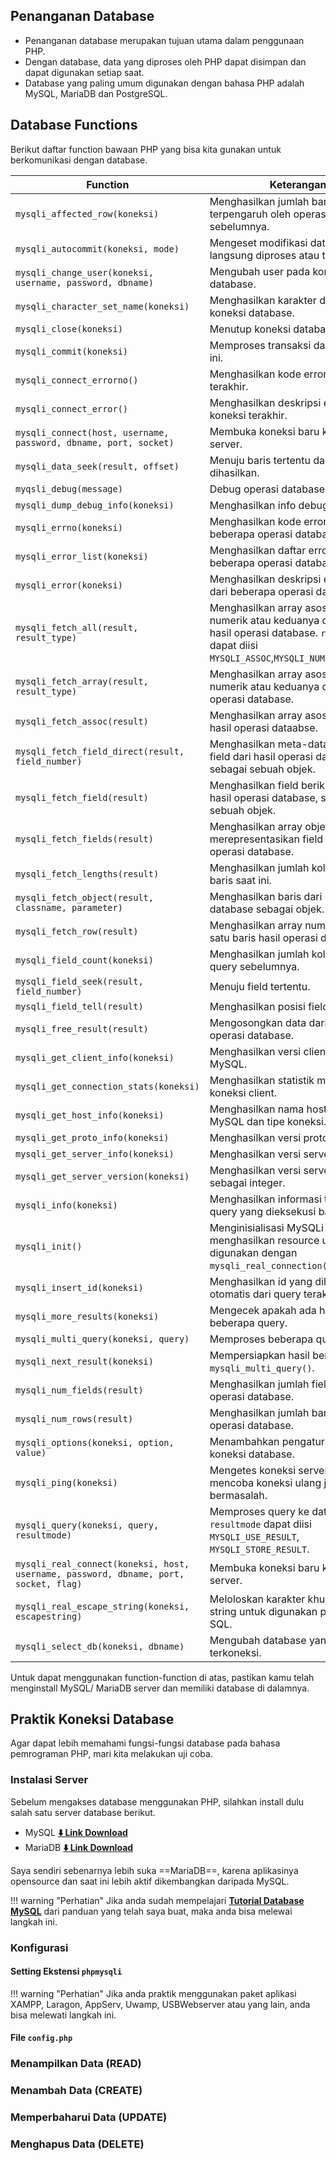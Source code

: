 ## Penanganan Database

- Penanganan database merupakan tujuan utama dalam penggunaan PHP.
- Dengan database, data yang diproses oleh PHP dapat disimpan dan dapat digunakan setiap saat.
- Database yang paling umum digunakan dengan bahasa PHP adalah MySQL, MariaDB dan PostgreSQL.

## Database Functions

Berikut daftar function bawaan PHP yang bisa kita gunakan untuk berkomunikasi dengan database.

|Function | Keterangan |
|-|-|
|`mysqli_affected_row(koneksi)`|Menghasilkan jumlah baris yang terpengaruh oleh operasi MySQL sebelumnya.|
|`mysqli_autocommit(koneksi, mode)`|Mengeset modifikasi database langsung diproses atau tidak.|
|`mysqli_change_user(koneksi, username, password, dbname)`|Mengubah user pada koneksi database.|
|`mysqli_character_set_name(koneksi)`|Menghasilkan karakter default pada koneksi database.|
|`mysqli_close(koneksi)`|Menutup koneksi database.|
|`mysqli_commit(koneksi)`|Memproses transaksi database saat ini.|
|`mysqli_connect_errorno()`|Menghasilkan kode error dari koneksi terakhir.|
|`mysqli_connect_error()`|Menghasilkan deskripsi error dari koneksi terakhir.|
|`mysqli_connect(host, username, password, dbname, port, socket)`|Membuka koneksi baru ke MySQL server.|
|`mysqli_data_seek(result, offset)`|Menuju baris tertentu dari data yang dihasilkan.|
|`myqsli_debug(message)`|Debug operasi database.|
|`mysqli_dump_debug_info(koneksi)`|Menghasilkan info debug ke log.|
|`mysqli_errno(koneksi)`|Menghasilkan kode error terakhir dari beberapa operasi database.|
|`mysqli_error_list(koneksi)`|Menghasilkan daftar error dari beberapa operasi database.|
|`mysqli_error(koneksi)`|Menghasilkan deskripsi error terakhir dari beberapa operasi database.|
|`mysqli_fetch_all(result, result_type)`|Menghasilkan array asosiatif, array numerik atau keduanya dari semua hasil operasi database. `result_type` dapat diisi `MYSQLI_ASSOC`,`MYSQLI_NUM`,`MYSQLI_BOTH`.|
|`mysqli_fetch_array(result, result_type)`|Menghasilkan array asosiatif, array numerik atau keduanya dari hasil operasi database.|
|`mysqli_fetch_assoc(result)`|Menghasilkan array asosiatif dari hasil operasi dataabse.|
|`mysqli_fetch_field_direct(result, field_number)`|Menghasilkan meta-data sebuah field dari hasil operasi database, sebagai sebuah objek.|
|`mysqli_fetch_field(result)`|Menghasilkan field berikutnya dari hasil operasi database, sebagai sebuah objek.|
|`mysqli_fetch_fields(result)`|Menghasilkan array objek yang merepresentasikan field dari hasil operasi database.|
|`mysqli_fetch_lengths(result)`|Menghasilkan jumlah kolom dari baris saat ini.|
|`mysqli_fetch_object(result, classname, parameter)`|Menghasilkan baris dari hasil operasi database sebagai objek.|
|`mysqli_fetch_row(result)`|Menghasilkan array numerik dari satu baris hasil operasi database.|
|`mysqli_field_count(koneksi)`|Menghasilkan jumlah kolom dari query sebelumnya.|
|`mysqli_field_seek(result, field_number)`|Menuju field tertentu.|
|`mysqli_field_tell(result)`|Menghasilkan posisi field saat ini.|
|`mysqli_free_result(result)`|Mengosongkan data dari hasil operasi database.|
|`mysqli_get_client_info(koneksi)`|Menghasilkan versi client library MySQL.|
|`mysqli_get_connection_stats(koneksi)`|Menghasilkan statistik mengenai koneksi client.|
|`mysqli_get_host_info(koneksi)`|Menghasilkan nama host server MySQL dan tipe koneksi.|
|`mysqli_get_proto_info(koneksi)`|Menghasilkan versi protokol MySQL.|
|`mysqli_get_server_info(koneksi)`|Menghasilkan versi server MySQL.|
|`mysqli_get_server_version(koneksi)`|Menghasilkan versi server MySQL sebagai integer.|
|`mysqli_info(koneksi)`|Menghasilkan informasi tentang query yang dieksekusi baru-baru ini.|
|`mysqli_init()`|Menginisialisasi MySQLi dan menghasilkan resource untuk digunakan dengan `mysqli_real_connection()`.|
|`mysqli_insert_id(koneksi)`|Menghasilkan id yang dihasilkan otomatis dari query terakhir.|
|`mysqli_more_results(koneksi)`|Mengecek apakah ada hasil dari beberapa query.|
|`mysqli_multi_query(koneksi, query)`|Memproses beberapa query.|
|`mysqli_next_result(koneksi)`|Mempersiapkan hasil berikutnya dari `mysqli_multi_query()`.|
|`mysqli_num_fields(result)`|Menghasilkan jumlah field dari hasil operasi database.|
|`mysqli_num_rows(result)`|Menghasilkan jumlah baris dari hasil operasi database.|
|`mysqli_options(koneksi, option, value)`|Menambahkan pengaturan pada koneksi database.|
|`mysqli_ping(koneksi)`|Mengetes koneksi server atau mencoba koneksi ulang jika koneksi bermasalah.|
|`mysqli_query(koneksi, query, resultmode)`|Memproses query ke database. `resultmode` dapat diisi `MYSQLI_USE_RESULT`, `MYSQLI_STORE_RESULT`.|
|`mysqli_real_connect(koneksi, host, username, password, dbname, port, socket, flag)`|Membuka koneksi baru ke MySQL server.|
|`mysqli_real_escape_string(koneksi, escapestring)`|Meloloskan karakter khusus pada string untuk digunakan pada perintah SQL.|
|`mysqli_select_db(koneksi, dbname)`|Mengubah database yang terkoneksi.|

Untuk dapat menggunakan function-function di atas, pastikan kamu telah menginstall MySQL/ MariaDB server dan memiliki database di dalamnya.

## Praktik Koneksi Database

Agar dapat lebih memahami fungsi-fungsi database pada bahasa pemrograman PHP, mari kita melakukan uji coba.

### Instalasi Server

Sebelum mengakses database menggunakan PHP, silahkan install dulu salah satu server database berikut.

- MySQL [ **⬇️ Link Download**](https://dev.mysql.com/downloads/mysql/)
- MariaDB [ **⬇️ Link Download**](https://mariadb.org/download/?t=mariadb&p=mariadb&r=11.6.2&os=windows&cpu=x86_64&pkg=msi&mirror=vhost_sg)

Saya sendiri sebenarnya lebih suka ==MariaDB==, karena aplikasinya opensource dan saat ini lebih aktif dikembangkan daripada MySQL.

!!! warning "Perhatian"
    Jika anda sudah mempelajari [**Tutorial Database MySQL**](https://masipnu.github.io/tutorial-mysql/) dari panduan yang telah saya buat, maka anda bisa melewai langkah ini.

### Konfigurasi

#### Setting Ekstensi `phpmysqli`

!!! warning "Perhatian"
    Jika anda praktik menggunakan paket aplikasi XAMPP, Laragon, AppServ, Uwamp, USBWebserver atau yang lain, anda bisa melewati langkah ini.


#### File `config.php`

### Menampilkan Data (READ)

### Menambah Data (CREATE)

### Memperbaharui Data (UPDATE)

### Menghapus Data (DELETE)
